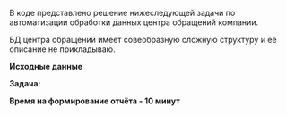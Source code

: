 В коде представлено решение нижеследующей задачи по автоматизации обработки данных центра обращений компании.

БД центра обращений имеет совеобразную сложную структуру и её описание не прикладываю.

**Исходные данные**



**Задача:**



**Время на формирование отчёта - 10 минут**

